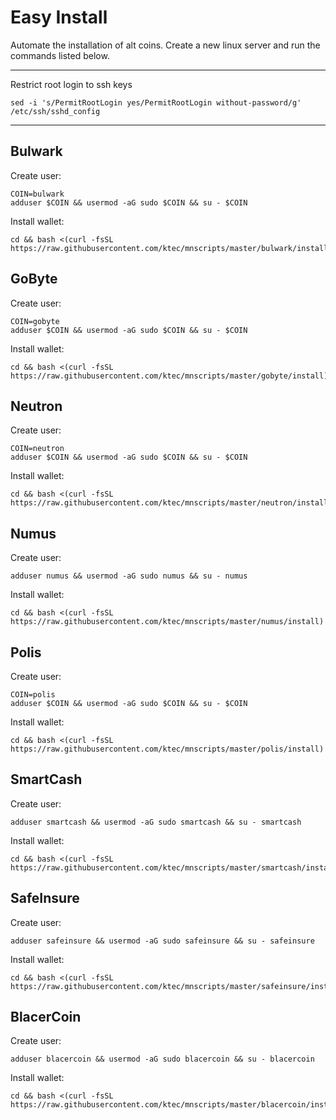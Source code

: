 # Easy Install

Automate the installation of alt coins.
Create a new linux server and run the commands listed below.

----

Restrict root login to ssh keys

```
sed -i 's/PermitRootLogin yes/PermitRootLogin without-password/g' /etc/ssh/sshd_config
```


----



## Bulwark

Create user:
```
COIN=bulwark
adduser $COIN && usermod -aG sudo $COIN && su - $COIN
```

Install wallet:
```
cd && bash <(curl -fsSL https://raw.githubusercontent.com/ktec/mnscripts/master/bulwark/install)
```

## GoByte

Create user:
```
COIN=gobyte
adduser $COIN && usermod -aG sudo $COIN && su - $COIN
```

Install wallet:
```
cd && bash <(curl -fsSL https://raw.githubusercontent.com/ktec/mnscripts/master/gobyte/install)
```

## Neutron

Create user:
```
COIN=neutron
adduser $COIN && usermod -aG sudo $COIN && su - $COIN
```

Install wallet:
```
cd && bash <(curl -fsSL https://raw.githubusercontent.com/ktec/mnscripts/master/neutron/install)
```

## Numus

Create user:
```
adduser numus && usermod -aG sudo numus && su - numus
```

Install wallet:
```
cd && bash <(curl -fsSL https://raw.githubusercontent.com/ktec/mnscripts/master/numus/install)
```

## Polis

Create user:
```
COIN=polis
adduser $COIN && usermod -aG sudo $COIN && su - $COIN
```

Install wallet:
```
cd && bash <(curl -fsSL https://raw.githubusercontent.com/ktec/mnscripts/master/polis/install)
```

## SmartCash

Create user:
```
adduser smartcash && usermod -aG sudo smartcash && su - smartcash
```

Install wallet:
```
cd && bash <(curl -fsSL https://raw.githubusercontent.com/ktec/mnscripts/master/smartcash/install)
```

## SafeInsure

Create user:
```
adduser safeinsure && usermod -aG sudo safeinsure && su - safeinsure
```

Install wallet:
```
cd && bash <(curl -fsSL https://raw.githubusercontent.com/ktec/mnscripts/master/safeinsure/install)
```

## BlacerCoin

Create user:
```
adduser blacercoin && usermod -aG sudo blacercoin && su - blacercoin
```

Install wallet:
```
cd && bash <(curl -fsSL https://raw.githubusercontent.com/ktec/mnscripts/master/blacercoin/install)
```

